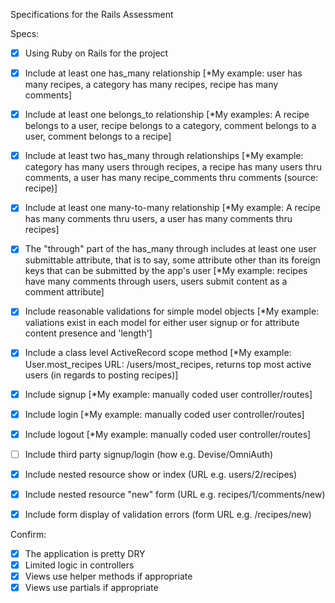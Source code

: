  Specifications for the Rails Assessment

Specs:
- [x] Using Ruby on Rails for the project

- [x] Include at least one has_many relationship [*My example: user has many recipes, a category has many recipes, recipe has many comments]

- [x] Include at least one belongs_to relationship [*My examples: A recipe belongs to a user, recipe belongs to a category, comment belongs to a user, comment belongs to a recipe]

- [x] Include at least two has_many through relationships [*My example: category has many users through recipes, a recipe has many users thru comments, a user has many recipe_comments thru comments (source: recipe)]

- [X] Include at least one many-to-many relationship [*My example: A recipe has many comments thru users, a user has many comments thru recipes]

- [X] The "through" part of the has_many through includes at least one user submittable attribute, that is to say, some attribute other than its foreign keys that can be submitted by the app's user [*My example: recipes have many comments through users, users submit content as a comment attribute]

- [X] Include reasonable validations for simple model objects [*My example: valiations exist in each model for either user signup or for attribute content presence and 'length']

- [X] Include a class level ActiveRecord scope method [*My example: User.most_recipes URL: /users/most_recipes, returns top most active users (in regards to posting recipes)]

- [X] Include signup [*My example: manually coded user controller/routes]

- [X] Include login [*My example: manually coded user controller/routes]

- [X] Include logout [*My example: manually coded user controller/routes]

- [ ] Include third party signup/login (how e.g. Devise/OmniAuth)

- [X]  Include nested resource show or index (URL e.g. users/2/recipes)

- [X] Include nested resource "new" form (URL e.g. recipes/1/comments/new)

- [X] Include form display of validation errors (form URL e.g. /recipes/new)

Confirm:
- [X] The application is pretty DRY
- [X] Limited logic in controllers
- [X] Views use helper methods if appropriate
- [X] Views use partials if appropriate